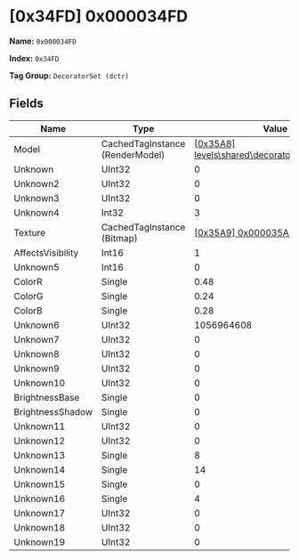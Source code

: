 # [0x34FD] 0x000034FD

**Name:** ```0x000034FD```

**Index:** ```0x34FD```

**Tag Group:** ```DecoratorSet (dctr)```

## Fields

Name	| Type	| Value
---	|---	|---	|
Model	|CachedTagInstance (RenderModel)	|[[0x35A8] levels\shared\decorators\clover\clover](../RenderModel/35A8.md)
Unknown	|UInt32	|0
Unknown2	|UInt32	|0
Unknown3	|UInt32	|0
Unknown4	|Int32	|3
Texture	|CachedTagInstance (Bitmap)	|[[0x35A9] 0x000035A9](../Bitmap/35A9.md)
AffectsVisibility	|Int16	|1
Unknown5	|Int16	|0
ColorR	|Single	|0.48
ColorG	|Single	|0.24
ColorB	|Single	|0.28
Unknown6	|UInt32	|1056964608
Unknown7	|UInt32	|0
Unknown8	|UInt32	|0
Unknown9	|UInt32	|0
Unknown10	|UInt32	|0
BrightnessBase	|Single	|0
BrightnessShadow	|Single	|0
Unknown11	|UInt32	|0
Unknown12	|UInt32	|0
Unknown13	|Single	|8
Unknown14	|Single	|14
Unknown15	|Single	|0
Unknown16	|Single	|4
Unknown17	|UInt32	|0
Unknown18	|UInt32	|0
Unknown19	|UInt32	|0


